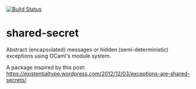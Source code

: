 [![Build Status](https://travis-ci.org/marcoonroad/shared-secret.svg?branch=master)](https://travis-ci.org/marcoonroad/shared-secret)

# shared-secret
Abstract (encapsulated) messages or hidden (semi-deterministic) exceptions using OCaml's module system.

A package inspired by this post: https://existentialtype.wordpress.com/2012/12/03/exceptions-are-shared-secrets/
